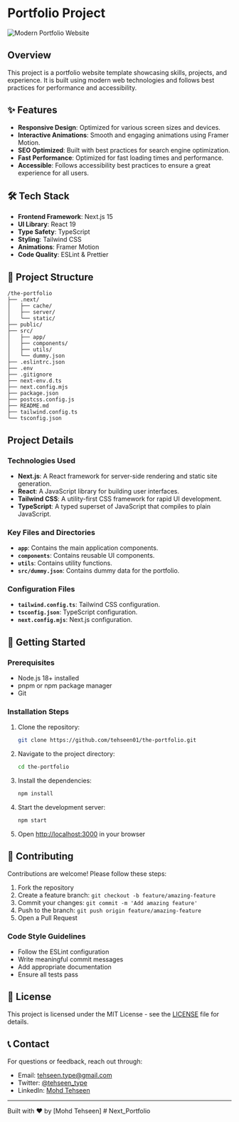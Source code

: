 # Portfolio Project

![Modern Portfolio Website](https://github.com/user-attachments/assets/4f82669c-9a5a-4761-a927-2f54f0f64169)

## Overview

This project is a portfolio website template showcasing skills, projects, and experience. It is built using modern web technologies and follows best practices for performance and accessibility.

## ✨ Features

- **Responsive Design**: Optimized for various screen sizes and devices.
- **Interactive Animations**: Smooth and engaging animations using Framer Motion.
- **SEO Optimized**: Built with best practices for search engine optimization.
- **Fast Performance**: Optimized for fast loading times and performance.
- **Accessible**: Follows accessibility best practices to ensure a great experience for all users.

## 🛠️ Tech Stack

- **Frontend Framework**: Next.js 15
- **UI Library**: React 19
- **Type Safety**: TypeScript
- **Styling**: Tailwind CSS
- **Animations**: Framer Motion
- **Code Quality**: ESLint & Prettier

## 📁 Project Structure

```
/the-portfolio
├── .next/
│   ├── cache/
│   ├── server/
│   └── static/
├── public/
├── src/
│   ├── app/
│   ├── components/
│   ├── utils/
│   └── dummy.json
├── .eslintrc.json
├── .env
├── .gitignore
├── next-env.d.ts
├── next.config.mjs
├── package.json
├── postcss.config.js
├── README.md
├── tailwind.config.ts
└── tsconfig.json
```

## Project Details

### Technologies Used

- **Next.js**: A React framework for server-side rendering and static site generation.
- **React**: A JavaScript library for building user interfaces.
- **Tailwind CSS**: A utility-first CSS framework for rapid UI development.
- **TypeScript**: A typed superset of JavaScript that compiles to plain JavaScript.

### Key Files and Directories

- **`app`**: Contains the main application components.
- **`components`**: Contains reusable UI components.
- **`utils`**: Contains utility functions.
- **`src/dummy.json`**: Contains dummy data for the portfolio.

### Configuration Files

- **`tailwind.config.ts`**: Tailwind CSS configuration.
- **`tsconfig.json`**: TypeScript configuration.
- **`next.config.mjs`**: Next.js configuration.

## 🚀 Getting Started

### Prerequisites

- Node.js 18+ installed
- pnpm or npm package manager
- Git

### Installation Steps

1. Clone the repository:

   ```sh
   git clone https://github.com/tehseen01/the-portfolio.git
   ```

2. Navigate to the project directory:

   ```sh
   cd the-portfolio
   ```

3. Install the dependencies:

   ```sh
   npm install
   ```

4. Start the development server:

   ```sh
   npm start
   ```

5. Open [http://localhost:3000](http://localhost:3000) in your browser

## 🤝 Contributing

Contributions are welcome! Please follow these steps:

1. Fork the repository
2. Create a feature branch: `git checkout -b feature/amazing-feature`
3. Commit your changes: `git commit -m 'Add amazing feature'`
4. Push to the branch: `git push origin feature/amazing-feature`
5. Open a Pull Request

### Code Style Guidelines

- Follow the ESLint configuration
- Write meaningful commit messages
- Add appropriate documentation
- Ensure all tests pass

## 📝 License

This project is licensed under the MIT License - see the [LICENSE](LICENSE) file for details.

## 📞 Contact

For questions or feedback, reach out through:

- Email: tehseen.type@gmail.com
- Twitter: [@tehseen_type](https://twitter.com/tehseen_type)
- LinkedIn: [Mohd Tehseen](https://linkedin.com/in/tehseen.01)

---

Built with ❤️ by [Mohd Tehseen]
#   N e x t _ P o r t f o l i o  
 